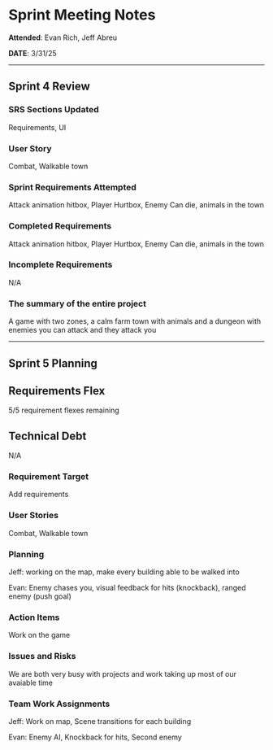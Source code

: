 # Sprint Meeting Notes

**Attended**: Evan Rich, Jeff Abreu

**DATE**: 3/31/25

***

## Sprint 4 Review

### SRS Sections Updated

Requirements, UI

### User Story

Combat, Walkable town

### Sprint Requirements Attempted

Attack animation hitbox, Player Hurtbox, Enemy Can die, animals in the town

### Completed Requirements

Attack animation hitbox, Player Hurtbox, Enemy Can die, animals in the town

### Incomplete Requirements

N/A

### The summary of the entire project

A game with two zones, a calm farm town with animals and a dungeon with enemies you can attack and they attack you

***

## Sprint 5 Planning

## Requirements Flex

5/5 requirement flexes remaining

## Technical Debt

N/A

### Requirement Target

Add requirements

### User Stories

Combat, Walkable town

### Planning

Jeff:
working on the map, make every building able to be walked into

Evan:
Enemy chases you, visual feedback for hits (knockback), ranged enemy (push goal)

### Action Items

Work on the game

### Issues and Risks

We are both very busy with projects and work taking up most of our avaiable time

### Team Work Assignments

Jeff:
Work on map, Scene transitions for each building

Evan:
Enemy AI, Knockback for hits, Second enemy
